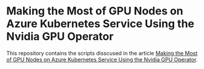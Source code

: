 # Making the Most of GPU Nodes on Azure Kubernetes Service Using the Nvidia GPU Operator
This repository contains the scripts disscused in the article [Making the Most of GPU Nodes on Azure Kubernetes Service Using the Nvidia GPU Operator](https://www.itaypodhajcer.com/making-the-most-of-gpu-nodes-on-azure-kubernetes-service-using-the-nvidia-gpu-operator-39b9f1431549).
